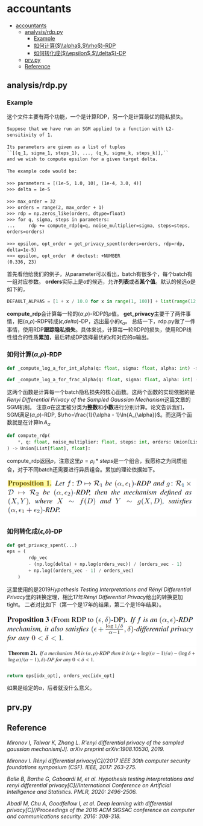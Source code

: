 # accountants
- [accountants](#accountants)
  - [analysis/rdp.py](#analysisrdppy)
    - [Example](#example)
    - [如何计算($\\alpha$,$\\rho$)-RDP](#如何计算alpharho-rdp)
    - [如何转化成($\\epsilon$,$\\delta$)-DP](#如何转化成epsilondelta-dp)
  - [prv.py](#prvpy)
  - [Reference](#reference)


## analysis/rdp.py
### Example
这个文件主要有两个功能，一个是计算RDP，另一个是计算最优的隐私损失。
```
Suppose that we have run an SGM applied to a function with L2-sensitivity of 1.

Its parameters are given as a list of tuples
``[(q_1, sigma_1, steps_1), ..., (q_k, sigma_k, steps_k)],``
and we wish to compute epsilon for a given target delta.

The example code would be:

>>> parameters = [(1e-5, 1.0, 10), (1e-4, 3.0, 4)]
>>> delta = 1e-5

>>> max_order = 32
>>> orders = range(2, max_order + 1)
>>> rdp = np.zeros_like(orders, dtype=float)
>>> for q, sigma, steps in parameters:
...     rdp += compute_rdp(q=q, noise_multiplier=sigma, steps=steps, orders=orders)

>>> epsilon, opt_order = get_privacy_spent(orders=orders, rdp=rdp, delta=1e-5)
>>> epsilon, opt_order  # doctest: +NUMBER
(0.336, 23)
```
首先看他给我们的例子，从parameter可以看出，batch有很多个，每个batch有一组对应参数。
**orders**实际上是$\alpha$的候选，允许**列表**或者**某个值**。默认的候选$\alpha$是如下的，
```python
DEFAULT_ALPHAS = [1 + x / 10.0 for x in range(1, 100)] + list(range(12, 64))
```
**compute_rdp**会计算每一轮的($\alpha$,$\rho$)-RDP的$\rho$值。
**get_privacy**主要干了两件事情，把($\alpha$,$\rho$)-RDP转成($\epsilon$,$delta$)-DP，选出最小的$\epsilon_{\alpha}$。
总结一下，rdp.py做了一件事情，使用RDP**跟踪隐私损失**。具体来说，计算每一轮RDP的损失，使用RDP线性组合的性质**累加**，最后转成DP选择最优的$\epsilon$和对应的$\alpha$输出。

### 如何计算($\alpha$,$\rho$)-RDP
```python
def _compute_log_a_for_int_alpha(q: float, sigma: float, alpha: int) -> float:
```
```python
def _compute_log_a_for_frac_alpha(q: float, sigma: float, alpha: int) -> float:
```

这两个函数是计算每一个batch隐私损失的核心函数。这两个函数的实现依据的是*Renyi Differential Privacy of the Sampled Gaussian Mechanism*这篇文章的SGM机制。
注意$\alpha$在这里被分类为**整数**和**小数**进行分别计算。论文告诉我们，SGM满足($\alpha$,$\rho$)-RDP, $\rho=\frac{1}{\alpha - 1}\ln{A_{\alpha}}$。而这两个函数就是在计算$\ln{A_{\alpha}}$
```python
def compute_rdp(
    *, q: float, noise_multiplier: float, steps: int, orders: Union[List[float], float]
) -> Union[List[float], float]:
```
compute_rdp返回$\rho$，注意这里$\rho=\rho_i*steps$是一个组合，我愿称之为同质组合，对于不同batch还需要进行异质组合。累加的理论依据如下。

![](/picture/2023-05-29-18-34-19.png)

### 如何转化成($\epsilon$,$\delta$)-DP
```python
def get_privacy_spent(...)
eps = (
        rdp_vec
        - (np.log(delta) + np.log(orders_vec)) / (orders_vec - 1)
        + np.log((orders_vec - 1) / orders_vec)
    )
```
这里使用的是2019*Hypothesis Testing Interpretations and Rényi Differential Privacy*里的转换定理，相比17年*Rényi Differential Privacy*给出的转换更加tight。
二者对比如下（第一个是17年的结果，第二个是19年结果）。

![](/picture/2023-05-29-18-24-57.png)
![](/picture/2023-05-29-18-26-28.png)

```python
return eps[idx_opt], orders_vec[idx_opt]
```
如果是给定的$\alpha$，后者就没什么意义。

## prv.py

## Reference
*Mironov I, Talwar K, Zhang L. R\'enyi differential privacy of the sampled gaussian mechanism[J]. arXiv preprint arXiv:1908.10530, 2019.*

*Mironov I. Rényi differential privacy[C]//2017 IEEE 30th computer security foundations symposium (CSF). IEEE, 2017: 263-275.*

*Balle B, Barthe G, Gaboardi M, et al. Hypothesis testing interpretations and renyi differential privacy[C]//International Conference on Artificial Intelligence and Statistics. PMLR, 2020: 2496-2506.*

*Abadi M, Chu A, Goodfellow I, et al. Deep learning with differential privacy[C]//Proceedings of the 2016 ACM SIGSAC conference on computer and communications security. 2016: 308-318.*